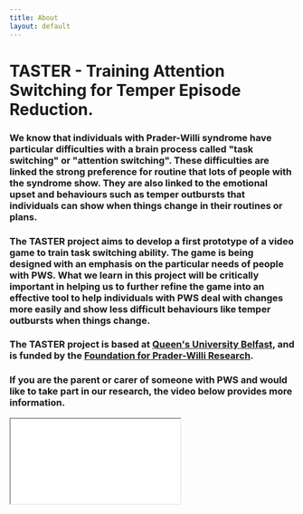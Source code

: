 ```yaml
---
title: About
layout: default
---
```

<div>
<h1>TASTER -  Training Attention Switching for Temper Episode Reduction.</h1>
<h3>We know that individuals with Prader-Willi syndrome have particular difficulties with a brain process called "task switching" or "attention switching". These difficulties are linked the strong preference for routine that lots of people with the syndrome show. They are also linked to the emotional upset and behaviours such as temper outbursts that individuals can show when things change in their routines or plans.</h3>
<h3>The TASTER project aims to develop a first prototype of a video game to train task switching ability. The game is being designed with an emphasis on the particular needs of people with PWS. What we learn in this project will be critically important in helping us to further refine the game into an effective tool to help individuals with PWS deal with changes more easily and show less difficult behaviours like temper outbursts when things change.</h3>
<h3>The TASTER project is based at <a href="http://www.qub.ac.uk/schools/psy" target="_blank">Queen's University Belfast</a>, and is funded by the <a href="http://www.fpwr.org" target="_blank">Foundation for Prader-Willi Research</a>.</h3>
<h3>If you are the parent or carer of someone with PWS and would like to take part in our research, the video below provides more information.</h3>
</div>
<div style="max-width: 700px; height: auto;"
<!-- 4:3 aspect ratio -->
<div class="embed-responsive embed-responsive-4by3">
  <iframe class="embed-responsive-item" src="//www.youtube.com/embed/oRjY2XGacNA"></iframe>
</div>
</div>
